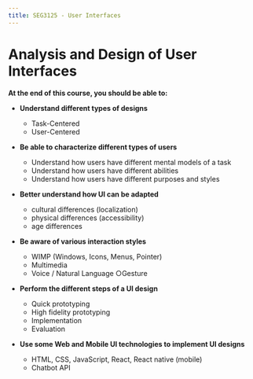 ```yaml
---
title: SEG3125 - User Interfaces
---
```


# Analysis and Design of User Interfaces

**At the end of this course, you should be able to:**

- **Understand different types of designs**
  - Task-Centered
  - User-Centered

- **Be able to characterize different types of users**
  - Understand how users have different mental models of a task
  - Understand how users have different abilities
  - Understand how users have different purposes and styles

- **Better understand how UI can be adapted**
  - cultural differences (localization)
  - physical differences (accessibility)
  - age differences

- **Be aware of various interaction styles**
  - WIMP (Windows, Icons, Menus, Pointer)
  - Multimedia
  - Voice / Natural Language ○Gesture

- **Perform the different steps of a UI design**
  - Quick prototyping
  - High fidelity prototyping
  - Implementation
  - Evaluation

- **Use some Web and Mobile UI technologies to implement UI designs**
  - HTML, CSS, JavaScript, React, React native (mobile)
  - Chatbot API
